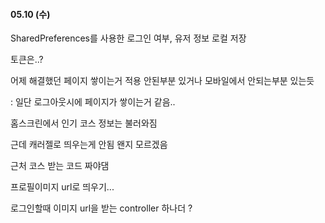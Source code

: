 #### 05.10 (수)

SharedPreferences를 사용한 로그인 여부, 유저 정보 로컬 저장

토큰은..?



어제 해결했던 페이지 쌓이는거 적용 안된부분 있거나 모바일에서 안되는부분 있는듯

: 일단 로그아웃시에 페이지가 쌓이는거 같음..



홈스크린에서 인기 코스 정보는 불러와짐

근데 캐러젤로 띄우는게 안됨 왠지 모르겠음

근처 코스 받는 코드 짜야댐



프로필이미지 url로 띄우기...

로그인할때 이미지 url을 받는 controller 하나더 ?
